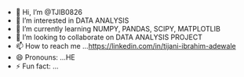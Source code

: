 - 👋 Hi, I’m @TJIB0826
- 👀 I’m interested in DATA ANALYSIS
- 🌱 I’m currently learning NUMPY, PANDAS, SCIPY, MATPLOTLIB
- 💞️ I’m looking to collaborate on DATA ANALYSIS PROJECT
- 📫 How to reach me ...https://linkedin.com/in/tijani-ibrahim-adewale
- 😄 Pronouns: ...HE
- ⚡ Fun fact: ...

<!---
TJIB0826/TJIB0826 is a ✨ special ✨ repository because its `README.md` (this file) appears on your GitHub profile.
You can click the Preview link to take a look at your changes.
--->
